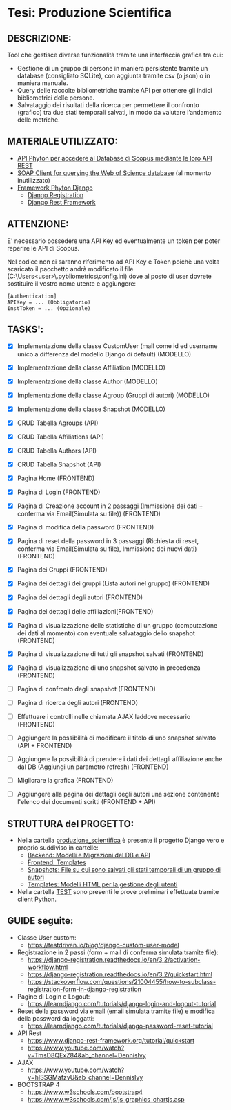 # Tesi: Produzione Scientifica

## DESCRIZIONE:
Tool che gestisce diverse funzionalità tramite una interfaccia grafica tra cui:
- Gestione di un gruppo di persone in maniera persistente tramite un database (consigliato SQLite), con aggiunta tramite csv (o json) o in maniera manuale.
- Query delle raccolte bibliometriche tramite API per ottenere gli indici bibliometrici delle persone.
- Salvataggio dei risultati della ricerca per permettere il confronto (grafico) tra due stati temporali salvati, in modo da valutare l’andamento delle metriche.

## MATERIALE UTILIZZATO:
- [API Phyton per accedere al Database di Scopus mediante le loro API REST](https://github.com/jkitchin/scopus)
- [SOAP Client for querying the Web of Science database](https://github.com/enricobacis/wos) (al momento inutilizzato)
- [Framework Phyton Django](https://www.djangoproject.com)
	- [Django Registration](https://django-registration.readthedocs.io/en/3.2/index.html)
	- [Django Rest Framework](https://www.django-rest-framework.org) 

## ATTENZIONE:
E' necessario possedere una API Key ed eventualmente un token per poter reperire le API di Scopus.
  
Nel codice non ci saranno riferimento ad API Key e Token poichè una volta scaricato il pacchetto andrà modificato il file (C:\Users\<user>\\.pybliometrics\config.ini)
dove al posto di user dovrete sostituire il vostro nome utente e aggiungere:
```
[Authentication]
APIKey = ... (Obbligatorio)
InstToken = ... (Opzionale)
```
  
<!-- E' necessario possedere una API Key anche per le API di WoS (impossibile richiederla come singolo ma solo come organizzazione es. Università). -->

## TASKS':
- [x] Implementazione della classe CustomUser (mail come id ed username unico a differenza del modello Django di default) (MODELLO)
- [x] Implementazione della classe Affiliation (MODELLO)
- [x] Implementazione della classe Author (MODELLO)
- [x] Implementazione della classe Agroup (Gruppi di autori) (MODELLO)
- [x] Implementazione della classe Snapshot (MODELLO)
- [x] CRUD Tabella Agroups (API)
- [x] CRUD Tabella Affiliations (API)
- [x] CRUD Tabella Authors (API)
- [x] CRUD Tabella Snapshot (API)
- [x] Pagina Home (FRONTEND)
- [x] Pagina di Login (FRONTEND)
- [x] Pagina di Creazione account in 2 passaggi (Immissione dei dati + conferma via Email(Simulata su file)) (FRONTEND)
- [x] Pagina di modifica della password (FRONTEND)
- [x] Pagina di reset della password in 3 passaggi (Richiesta di reset, conferma via Email(Simulata su file), Immissione dei nuovi dati) (FRONTEND)
- [x] Pagina dei Gruppi (FRONTEND)
- [x] Pagina dei dettagli dei gruppi (Lista autori nel gruppo) (FRONTEND)
- [x] Pagina dei dettagli degli autori (FRONTEND)
- [x] Pagina dei dettagli delle affiliazioni(FRONTEND)
- [x] Pagina di visualizzazione delle statistiche di un gruppo (computazione dei dati al momento) con eventuale salvataggio dello snapshot (FRONTEND)
- [x] Pagina di visualizzazione di tutti gli snapshot salvati (FRONTEND)
- [x] Pagina di visualizzazione di uno snapshot salvato in precedenza (FRONTEND)
- [ ] Pagina di confronto degli snapshot (FRONTEND)
- [ ] Pagina di ricerca degli autori (FRONTEND)
- [ ] Effettuare i controlli nelle chiamata AJAX laddove necessario (FRONTEND)
- [ ] Aggiungere la possibilità di modificare il titolo di uno snapshot salvato (API + FRONTEND)
- [ ] Aggiungere la possibilità di prendere i dati dei dettagli affiliazione anche dal DB (Aggiungi un parametro refresh) (FRONTEND)
- [ ] Migliorare la grafica (FRONTEND)
- [ ] Aggiungere alla pagina dei dettagli degli autori una sezione contenente l'elenco dei documenti scritti (FRONTEND + API)


## STRUTTURA del PROGETTO:
- Nella cartella [produzione_scientifica](produzione_scientifica) è presente il progetto Django vero e proprio suddiviso in cartelle:
 	- [Backend: Modelli e Migrazioni del DB e API](produzione_scientifica/gbliometrics)
 	- [Frontend: Templates](produzione_scientifica/frontend)
 	- [Snapshots: File su cui sono salvati gli stati temporali di un gruppo di autori](produzione_scientifica/snapshots)
 	- [Templates: Modelli HTML per la gestione degli utenti](produzione_scientifica/templates)
- Nella cartella [TEST](TEST) sono presenti le prove preliminari effettuate tramite client Python.

## GUIDE seguite:
- Classe User custom: 
  - https://testdriven.io/blog/django-custom-user-model
- Registrazione in 2 passi (form + mail di conferma simulata tramite file):
  - https://django-registration.readthedocs.io/en/3.2/activation-workflow.html
  - https://django-registration.readthedocs.io/en/3.2/quickstart.html
  - https://stackoverflow.com/questions/21004455/how-to-subclass-registration-form-in-django-registration	
- Pagine di Login e Logout:
  - https://learndjango.com/tutorials/django-login-and-logout-tutorial
- Reset della password via email (email simulata tramite file) e modifica della password da loggatti:
  - https://learndjango.com/tutorials/django-password-reset-tutorial
- API Rest
  - https://www.django-rest-framework.org/tutorial/quickstart
  - https://www.youtube.com/watch?v=TmsD8QExZ84&ab_channel=DennisIvy
- AJAX
  - https://www.youtube.com/watch?v=hISSGMafzvU&ab_channel=DennisIvy
- BOOTSTRAP 4
  - https://www.w3schools.com/bootstrap4
  - https://www.w3schools.com/js/js_graphics_chartjs.asp
